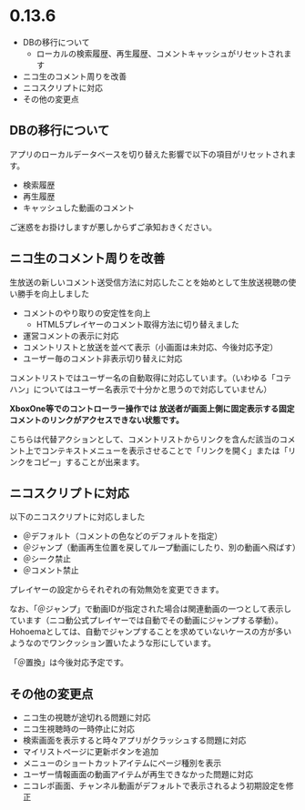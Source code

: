 ﻿# 0.13.6

* DBの移行について
  * ローカルの検索履歴、再生履歴、コメントキャッシュがリセットされます
* ニコ生のコメント周りを改善
* ニコスクリプトに対応
* その他の変更点

## DBの移行について

アプリのローカルデータベースを切り替えた影響で以下の項目がリセットされます。

* 検索履歴
* 再生履歴
* キャッシュした動画のコメント

ご迷惑をお掛けしますが悪しからずご承知おきください。

## ニコ生のコメント周りを改善

生放送の新しいコメント送受信方法に対応したことを始めとして生放送視聴の使い勝手を向上しました

* コメントのやり取りの安定性を向上
  * HTML5プレイヤーのコメント取得方法に切り替えました
* 運営コメントの表示に対応
* コメントリストと放送を並べて表示（小画面は未対応、今後対応予定） 
* ユーザー毎のコメント非表示切り替えに対応

コメントリストではユーザー名の自動取得に対応しています。（いわゆる「コテハン」についてはユーザー名表示で十分かと思うので対応していません）

**XboxOne等でのコントローラー操作では 放送者が画面上側に固定表示する固定コメントのリンクがアクセスできない状態です。**

こちらは代替アクションとして、コメントリストからリンクを含んだ該当のコメント上でコンテキストメニューを表示させることで「リンクを開く」または「リンクをコピー」することが出来ます。

  
## ニコスクリプトに対応

以下のニコスクリプトに対応しました

  * ＠デフォルト（コメントの色などのデフォルトを指定）
  * ＠ジャンプ（動画再生位置を戻してループ動画にしたり、別の動画へ飛ばす）
  * ＠シーク禁止
  * ＠コメント禁止

プレイヤーの設定からそれぞれの有効無効を変更できます。

なお、「＠ジャンプ」で動画IDが指定された場合は関連動画の一つとして表示しています（ニコ動公式プレイヤーでは自動でその動画にジャンプする挙動）。Hohoemaとしては、自動でジャンプすることを求めていないケースの方が多いようなのでワンクッション置いたような形にしています。

「＠置換」は今後対応予定です。

## その他の変更点

* ニコ生の視聴が途切れる問題に対応
* ニコ生視聴時の一時停止に対応
* 検索画面を表示すると時々アプリがクラッシュする問題に対応
* マイリストページに更新ボタンを追加
* メニューのショートカットアイテムにページ種別を表示
* ユーザー情報画面の動画アイテムが再生できなかった問題に対応
* ニコレポ画面、チャンネル動画がデフォルトで表示されるよう初期設定を修正

